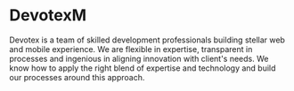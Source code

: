 # DevotexM
Devotex is a team of skilled development professionals building stellar web and mobile experience. We are flexible in expertise, transparent in processes and ingenious in aligning innovation with client's needs. We know how to apply the right blend of expertise and technology and build our processes around this approach. 
